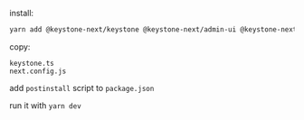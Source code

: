 install:

```sh
yarn add @keystone-next/keystone @keystone-next/admin-ui @keystone-next/fields
```

copy:

```
keystone.ts
next.config.js
```

add `postinstall` script to `package.json`

run it with `yarn dev`
